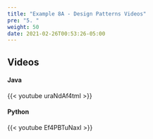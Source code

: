 ```yaml
---
title: "Example 8A - Design Patterns Videos"
pre: "5. "
weight: 50
date: 2021-02-26T00:53:26-05:00
---
```


## Videos

#### Java

{{< youtube uraNdAf4tmI >}}

#### Python

{{< youtube Ef4PBTuNaxI >}}